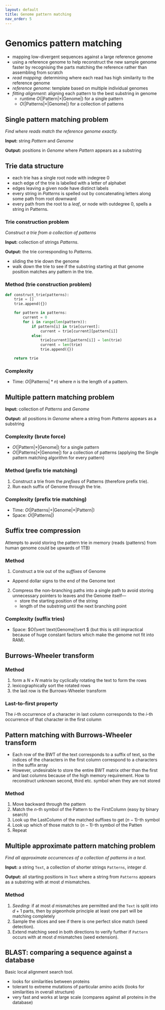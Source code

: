 ```yaml
---
layout: default
title: Genome pattern matching
nav_order: 5
---
```


# Genomics pattern matching

* mapping low-divergent sequences against a large reference genome
* using a reference genome to help reconstruct the new sample genome faster by recognising the parts matching the reference rather than assembling from scratch
* *read mapping*: determining where each read has high similarity to the reference genome
* *reference genome*: template based on multiple individual genomes
* *fitting alignment*: aligning each pattern to the best substring in genome
  * runtime $O(\vert \text{Pattern}\vert  \times \vert \text{Genome}\vert )$ for a single pattern
  * $O(\vert \text{Patterns}\vert  \times \vert \text{Genome}\vert )$ for a collection of patterns

## Single pattern matching problem
*Find where reads match the reference genome exactly.*

**Input:** string *Pattern* and *Genome*

**Output:** positions in *Genome* where *Pattern* appears as a substring


## Trie data structure
* each trie has a single root node with indegree 0
* each edge of the trie is labelled with a letter of alphabet
* edges leaving a given node have distinct labels
* every string in *Patterns* is spelled out by concatenating letters along some path from root downward
* every path from the root to a *leaf*, or node with outdegree 0, spells a string in Patterns.


### Trie construction problem

*Construct a trie from a collection of patterns*

**Input:** collection of strings *Patterns*.

**Output:** the trie corresponding to *Patterns*.

* sliding the trie down the genome
* walk down the trie to see if the substring starting at that genome position matches any pattern in the trie.

### Method (trie construction problem)

```python
def construct_trie(patterns):
    trie = []
    trie.append({})

    for pattern in patterns:
        current = 0
        for i in range(len(pattern)):
            if pattern[i] in trie[current]:
                current = trie[current][pattern[i]]
            else:
                trie[current][pattern[i]] = len(trie)
                current = len(trie)
                trie.append({})

    return trie
```

### Complexity
* Time: $O(\vert \text{Patterns} \vert * n)$ where $n$ is the length of a pattern.


## Multiple pattern matching problem
**Input:** collection of *Patterns* and *Genome*

**Output:** all positions in *Genome* where a string from *Patterns* appears as a substring

### Complexity (brute force)
  * $O(\vert \text{Pattern}\vert  \times \vert \text{Genome}\vert )$ for a single pattern
  * $O(\vert \text{Patterns}\vert  \times \vert \text{Genome}\vert )$ for a collection of patterns (applying the Single pattern matching algorithm for every pattern)

### Method (prefix trie matching)

1. Construct a trie from the *prefixes* of Patterns (therefore prefix trie).
2. Run each suffix of Genome through the trie.

### Complexity (prefix trie matching)

* Time: $O(\vert \text{Patterns}\vert  + \vert \text{Genome}\vert  \times \vert \text{Pattern}\vert)$
* Space: $O(\vert \text{Patterns}\vert)$

## Suffix tree compression

Attempts to avoid storing the pattern trie in memory (reads (pattenrs) from human genome could be upwards of 1TB)

### Method
1. Construct a trie out of the *suffixes* of Genome
  * Append dollar signs to the end of the Genome text
2. Compress the non-branching paths into a single path to avoid storing unnecessary pointers to leaves and the Genome itself—
   * store the starting position of the string
   * length of the substring until the next branching point

### Complexity (suffix tries)
* Space: $O(\vert \text{Genome}\vert $ (but this is still impractical because of huge constant factors which make the genome not fit into RAM).


## Burrows-Wheeler transform

### Method

1. form a $N\times N$ matrix by cyclically rotating the text to form the rows
2. lexicographically sort the rotated rows
3. the last row is the Burrows-Wheeler transform

### Last-to-first property
The $i$-th occurrence of a character in last column corresponds to the $i$-th occurrence of that character in the first column

## Pattern matching with Burrows-Wheeler transform
* Each row of the BWT of the text corresponds to a suffix of text, so the indices of the characters in the first column correspond to a characters in the suffix array
* However, undesirable to store the entire BWT matrix other than the first and last columns because of the high memory requirement. How to reconstruct unknown second, third etc. symbol when they are not stored

### Method
1. Move backward through the pattern
2. Match the $n$-th symbol of the Pattern to the FirstColumn (easy by binary search)
3. Look up the LastColumn of the matched suffixes to get $(n-1)$-th symbol
4. Look up which of those match to $(n-1)$-th symbol of the Patten
5. Repeat


## Multiple approximate pattern matching problem

*Find all approximate occurrences of a collection of patterns in a text.*

**Input:** a string `Text`, a collection of shorter strings `Patterns`, integer *d*.

**Output:** all starting positions in `Text` where a string from `Patterns` appears as a substring with at most *d* mismatches.

### Method 

1. *Seeding*: if at most $d$ mismatches are permitted and the `Text` is split into $d+1$ parts, then by pigeonhole principle at least one part will be matching completely
2. Sample the slices and see if there is one perfect slice match (seed detection).
3. Extend matching seed in both directions to verify further if `Pattern` occurs with at most $d$ mismatches (seed extension).

## BLAST: comparing a sequence against a database

Basic local alignment search tool.

* looks for similarities between proteins
* tolerant to extreme mutations of particular amino acids (looks for similarities in overall structure)
* very fast and works at large scale (compares against all proteins in the database)